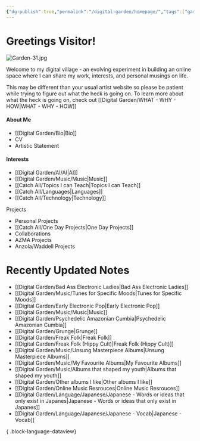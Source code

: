 ```yaml
---
{"dg-publish":true,"permalink":"/digital-garden/homepage/","tags":["gardenEntry"],"updated":"2023-12-08T17:21:40.254-07:00"}
---
```


# Greetings Visitor! 
![Garden-31.jpg](/img/user/Attachements/Garden-31.jpg)

Welcome to my digital village - an evolving experiment in building an online space where I can share my work, interests, and personal musings on life. 

This may be different than your usual artist website so please be patient while trying to figure out what the heck is going on.  To learn more about what the heck is going on, check out [[Digital Garden/WHAT - WHY - HOW\|WHAT - WHY - HOW]]

####  About Me
- [[Digital Garden/Bio\|Bio]]
- CV
- Artistic Statement

#### Interests
- [[Digital Garden/AI/AI\|AI]]
- [[Digital Garden/Music/Music\|Music]]
- [[Catch All/Topics I can Teach\|Topics I can Teach]]
- [[Catch All/Languages\|Languages]]
- [[Catch All/Technology\|Technology]]

Projects
- Personal Projects
- [[Catch All/One Day Projects\|One Day Projects]]
- Collaborations
- AZMA Projects
- Anzola/Waddell Projects

# Recently Updated Notes
- [[Digital Garden/Bad Ass Electronic Ladies\|Bad Ass Electronic Ladies]]
- [[Digital Garden/Music/Tunes for Specific Moods\|Tunes for Specific Moods]]
- [[Digital Garden/Early Electronic Pop\|Early Electronic Pop]]
- [[Digital Garden/Music/Music\|Music]]
- [[Digital Garden/Psychedelic Amazonian Cumbia\|Psychedelic Amazonian Cumbia]]
- [[Digital Garden/Grunge\|Grunge]]
- [[Digital Garden/Freak Folk\|Freak Folk]]
- [[Digital Garden/Freak Folk (Hippy Cult)\|Freak Folk (Hippy Cult)]]
- [[Digital Garden/Music/Unsung Masterpiece Albums\|Unsung Masterpiece Albums]]
- [[Digital Garden/Music/My Favourite Albums\|My Favourite Albums]]
- [[Digital Garden/Music/Albums that shaped my youth\|Albums that shaped my youth]]
- [[Digital Garden/Other albums I like\|Other albums I like]]
- [[Digital Garden/Online Music Resrouces\|Online Music Resrouces]]
- [[Digital Garden/Language/Japanese/Japanese - Words or ideas that only exist in Japanes\|Japanese - Words or ideas that only exist in Japanes]]
- [[Digital Garden/Language/Japanese/Japanese - Vocab\|Japanese - Vocab]]

{ .block-language-dataview}
